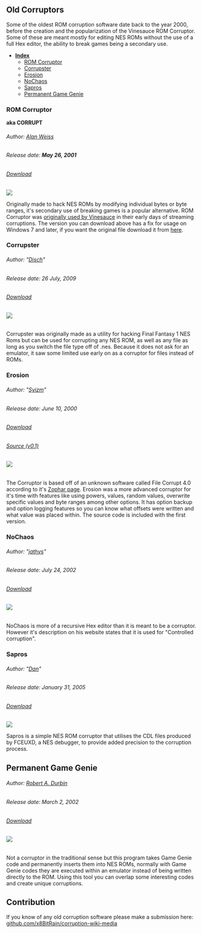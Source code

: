 ## 

## 

## Old Corruptors

Some of the oldest ROM corruption software date back to the year 2000, before the creation and the popularization of the Vinesauce ROM Corruptor. Some of these are meant mostly for editing NES ROMs without the use of a full Hex editor, the ability to break games being a secondary use.

* [**Index**](/corruptors/old-corruptors.md)
  * [ROM Corruptor](#rom-corruptor)
  * [Corrupster](#corrupster)
  * [Erosion](#erosion)
  * [NoChaos](#nochaos)
  * [Sapros](#sapros)
  * [Permanent Game Genie](#permanent-game-genie)

### ROM Corruptor

**aka CORRUPT**

###### Author: [Alan Weiss](http://www.dwedit.org)

###### Release date: **May 26, 2001**

###### [Download](/assets/old-corruptors/corrupt_FixedWin10.zip)

![](/assets/old-corruptors/img/ROMCorruptor.png)

Originally made to hack NES ROMs by modifying individual bytes or byte ranges, it's secondary use of breaking games is a popular alternative. ROM Corruptor was [originally used by Vinesauce](https://youtu.be/b3SubgihMfE?t=6s) in their early days of streaming corruptions. The version you can download above has a fix for usage on Windows 7 and later, if you want the original file download it from [here](/assets/old-corruptors/corrupt.zip).

### Corrupster

###### Author: "[Disch](http://slickproductions.org/corrupster.php)"

###### Release date: 26 July, 2009

###### [Download](https://web.archive.org/web/20160813052438if_/http://slickproductions.org/programs/Corrupster/Corrupster.rar)

###### ![](/assets/old-corruptors/img/corrupster.png)

Corrupster was originally made as a utility for hacking Final Fantasy 1 NES Roms but can be used for corrupting any NES ROM, as well as any file as long as you switch the file type off of .nes. Because it does not ask for an emulator, it saw some limited use early on as a corruptor for files instead of ROMs.

### Erosion

###### Author: "[Syizm](https://web.archive.org/web/20050216052351/http://www.geocities.com:80/syizm/software.html)"

###### Release date: June 10, 2000

###### [Download](/assets/old-corruptors/erosionv3.zip)

###### [Source \(v0.1\)](https://web.archive.org/web/20060513223726if_/http://www.zophar.net:80/utilities/download/erosion.zip)

###### ![](/assets/old-corruptors/img/Erosion_img.png)

The Corruptor is based off of an unknown software called File Corrupt 4.0 according to it's [Zophar page](https://www.zophar.net/utilities/corruptutil/erosion.html). Erosion was a more advanced corruptor for it's time with features like using powers, values, random values, overwrite specific values and byte ranges among other options. It has option backup and option logging features so you can know what offsets were written and what value was placed within. The source code is included with the first version.

### NoChaos

###### Author: "[jathys](https://jathys.zophar.net/other/index.html)"

###### Release date: July 24, 2002

###### [Download](https://web.archive.org/web/20070206224903/http://www.zophar.net:80/utilities/download/NoChaos.zip)

###### ![](/assets/old-corruptors/img/NoChaos.gif)

NoChaos is more of a recursive Hex editor than it is meant to be a corruptor. However it's description on his website states that it is used for "Controlled corruption".

### Sapros

###### Author: "[Dan](https://sites.google.com/site/romhacks/)"

###### Release date: January 31, 2005

###### [Download](/assets/old-corruptors/Saprosv0.1.2.zip)

![](/assets/old-corruptors/img/sapros.png)

Sapros is a simple NES ROM corruptor that utilises the CDL files produced by FCEUXD, a NES debugger,  to provide added precision to the corruption process.

## Permanent Game Genie

###### Author: [Robert A. Durbin](http://www.romhacking.net/community/1434/)

###### Release date: March 2, 2002

###### [Download](https://web.archive.org/web/20140328195900/http://www.zophar.net/fileuploads/1/3090cknyl/gamegenie.zip)

###### ![](/assets/old-corruptors/img/PermaGenie.jpg)

Not a corruptor in the traditional sense but this program takes Game Genie code and permanently inserts them into NES ROMs, normally with Game Genie codes they are executed within an emulator instead of being written directly to the ROM. Using this tool you can overlap some interesting codes and create unique corruptions.

## Contribution

If you know of any old corruption software please make a submission here: [github.com/x8BitRain/corruption-wiki-media](https://github.com/x8BitRain/corruption-wiki-media)

###### 

###### 



